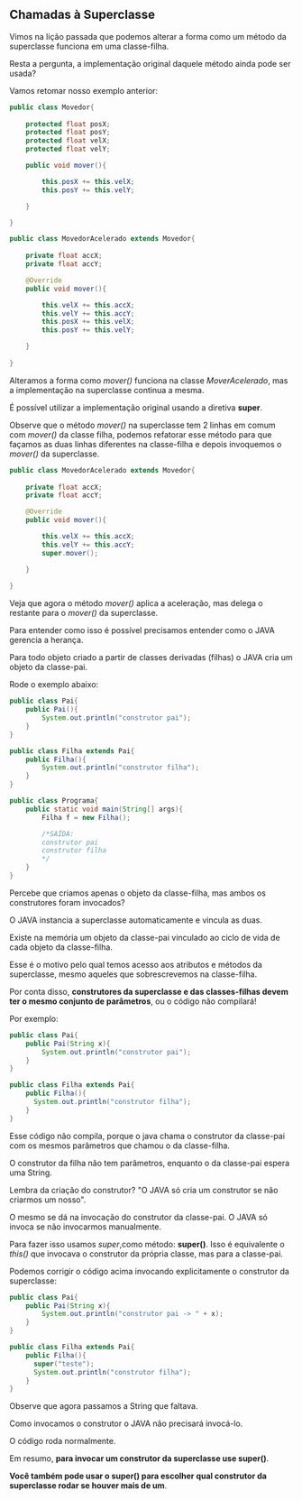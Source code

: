 ## Chamadas à Superclasse

Vimos na lição passada que podemos alterar a forma como um método da superclasse funciona em uma classe-filha.

Resta a pergunta, a implementação original daquele método ainda pode ser usada?

Vamos retomar nosso exemplo anterior:

```java
public class Movedor{
    
    protected float posX;
    protected float posY;
    protected float velX;
    protected float velY;

    public void mover(){

        this.posX += this.velX;
        this.posY += this.velY;

    }

}
```

```java
public class MovedorAcelerado extends Movedor{
    
    private float accX;
    private float accY;

    @Override
    public void mover(){

        this.velX += this.accX;
        this.velY += this.accY;
        this.posX += this.velX;
        this.posY += this.velY;

    }
    
}
```

Alteramos a forma como *mover()* funciona na classe *MoverAcelerado*, mas a implementação na superclasse continua a mesma.

É possível utilizar a implementação original usando a diretiva **super**.

Observe que o método *mover()* na superclasse tem 2 linhas em comum com *mover()* da classe filha, podemos refatorar esse método para que façamos as duas linhas diferentes na classe-filha e depois invoquemos o *mover()* da superclasse.

```java
public class MovedorAcelerado extends Movedor{
    
    private float accX;
    private float accY;

    @Override
    public void mover(){

        this.velX += this.accX;
        this.velY += this.accY;
        super.mover();

    }
    
}
```

Veja que agora o método *mover()* aplica a aceleração, mas delega o restante para o *mover()* da superclasse.

Para entender como isso é possível precisamos entender como o JAVA gerencia a herança.

Para todo objeto criado a partir de classes derivadas (filhas) o JAVA cria um objeto da classe-pai.

Rode o exemplo abaixo:

```java
public class Pai{
    public Pai(){
        System.out.println("construtor pai");
    }
}

public class Filha extends Pai{
    public Filha(){
        System.out.println("construtor filha");
    }
}

public class Programa{
    public static void main(String[] args){
        Filha f = new Filha();

        /*SAÍDA:
        construtor pai
        construtor filha
        */
    }
}

```

Percebe que criamos apenas o objeto da classe-filha, mas ambos os construtores foram invocados?

O JAVA instancia a superclasse automaticamente e vincula as duas.

Existe na memória um objeto da classe-pai vinculado ao ciclo de vida de cada objeto da classe-filha.

Esse é o motivo pelo qual temos acesso aos atributos e métodos da superclasse, mesmo aqueles que sobrescrevemos na classe-filha.

Por conta disso, **construtores da superclasse e das classes-filhas devem ter o mesmo conjunto de parâmetros**, ou o código não compilará!

Por exemplo:

```java
public class Pai{
    public Pai(String x){
        System.out.println("construtor pai");
    }
}

public class Filha extends Pai{
    public Filha(){
      System.out.println("construtor filha");
    }
}
```

Esse código não compila, porque o java chama o construtor da classe-pai com os mesmos parâmetros que chamou o da classe-filha.

O construtor da filha não tem parâmetros, enquanto o da classe-pai espera uma String.

Lembra da criação do construtor? "O JAVA só cria um construtor se não criarmos um nosso".

O mesmo se dá na invocação do construtor da classe-pai. O JAVA só invoca se não invocarmos manualmente.

Para fazer isso usamos *super*,como método: **super()**. Isso é equivalente o *this()* que invocava o construtor da própria classe, mas para a classe-pai.

Podemos corrigir o código acima invocando explicitamente o construtor da superclasse:

```java
public class Pai{
    public Pai(String x){
        System.out.println("construtor pai -> " + x);
    }
}

public class Filha extends Pai{
    public Filha(){
      super("teste");
      System.out.println("construtor filha");
    }
}
```

Observe que agora passamos a String que faltava. 

Como invocamos o construtor o JAVA não precisará invocá-lo.

O código roda normalmente.

Em resumo, **para invocar um construtor da superclasse use super()**.

**Você também pode usar o super() para escolher qual construtor da superclasse rodar se houver mais de um**.
